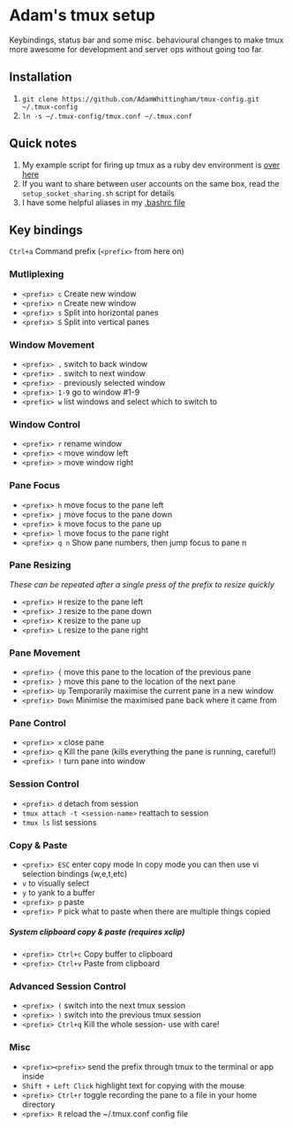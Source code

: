 Adam's tmux setup
=================
Keybindings, status bar and some misc. behavioural changes to make tmux more
awesome for development and server ops without going too far.

Installation
------------
1. ``git clone https://github.com/AdamWhittingham/tmux-config.git ~/.tmux-config``
2. ``ln -s ~/.tmux-config/tmux.conf ~/.tmux.conf``

## Quick notes
1. My example script for firing up tmux as a ruby dev environment is [over here](http://github.com/AdamWhittingham/pastebit/blob/master/develop.sh)
2. If you want to share between user accounts on the same box, read the ``setup_socket_sharing.sh`` script for details
3. I have some helpful aliases in my [.bashrc file](http://github.com/AdamWhittingham/bash-config/blob/master/bash_adam)

Key bindings
------------
``Ctrl+a`` Command prefix (``<prefix>`` from here on)

### Mutliplexing
* ``<prefix> c`` Create new window
* ``<prefix> n`` Create new window
* ``<prefix> s`` Split into horizontal panes
* ``<prefix> S`` Split into vertical panes

### Window Movement
* ``<prefix> ,`` switch to back window
* ``<prefix> .`` switch to next window
* ``<prefix> -`` previously selected window
* ``<prefix> 1-9`` go to window #1-9
* ``<prefix> w`` list windows and select which to switch to

### Window Control
* ``<prefix> r`` rename window
* ``<prefix> <`` move window left
* ``<prefix> >`` move window right

### Pane Focus
* ``<prefix> h`` move focus to the pane left
* ``<prefix> j`` move focus to the pane down
* ``<prefix> k`` move focus to the pane up
* ``<prefix> l`` move focus to the pane right
* ``<prefix> q n`` Show pane numbers, then jump focus to pane n

### Pane Resizing
*These can be repeated after a single press of the prefix to resize quickly*
* ``<prefix> H`` resize to the pane left
* ``<prefix> J`` resize to the pane down
* ``<prefix> K`` resize to the pane up
* ``<prefix> L`` resize to the pane right

### Pane Movement
* ``<prefix> {`` move this pane to the location of the previous pane
* ``<prefix> }`` move this pane to the location of the next pane
* ``<prefix> Up`` Temporarily maximise the current pane in a new window
* ``<prefix> Down`` Minimise the maximised pane back where it came from

### Pane Control
* ``<prefix> x`` close pane
* ``<prefix> q`` Kill the pane (kills everything the pane is running, careful!)
* ``<prefix> !`` turn pane into window

### Session Control
* ``<prefix> d`` detach from session
* ``tmux attach -t <session-name>`` reattach to session
* ``tmux ls`` list sessions

### Copy & Paste
* ``<prefix> ESC`` enter copy mode
In copy mode you can then use vi selection bindings (w,e,t,etc)
* ``v`` to visually select
* ``y`` to yank to a buffer
* ``<prefix> p`` paste
* ``<prefix> P`` pick what to paste when there are multiple things copied

##### System clipboard copy & paste (requires xclip)
* ``<prefix> Ctrl+c`` Copy buffer to clipboard
* ``<prefix> Ctrl+v`` Paste from clipboard

### Advanced Session Control
* ``<prefix> (`` switch into the next tmux session
* ``<prefix> )`` switch into the previous tmux session
* ``<prefix> Ctrl+q`` Kill the whole session- use with care!

### Misc
* ``<prefix><prefix>`` send the prefix through tmux to the terminal or app inside
* ``Shift + Left Click`` highlight text for copying with the mouse
* ``<prefix> Ctrl+r`` toggle recording the pane to a file in your home directory
* ``<prefix> R`` reload the ~/.tmux.conf config file

